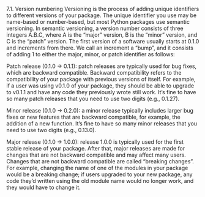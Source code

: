 

7.1. Version numbering
Versioning is the process of adding unique identifiers to different versions of your package. The unique identifier you use may be name-based or number-based, but most Python packages use semantic versioning. In semantic versioning, a version number consists of three integers A.B.C, where A is the “major” version, B is the “minor” version, and C is the “patch” version. The first version of a software usually starts at 0.1.0 and increments from there. We call an increment a “bump”, and it consists of adding 1 to either the major, minor, or patch identifier as follows:

Patch release (0.1.0 -> 0.1.1): patch releases are typically used for bug fixes, which are backward compatible. Backward compatibility refers to the compatibility of your package with previous versions of itself. For example, if a user was using v0.1.0 of your package, they should be able to upgrade to v0.1.1 and have any code they previously wrote still work. It’s fine to have so many patch releases that you need to use two digits (e.g., 0.1.27).

Minor release (0.1.0 -> 0.2.0): a minor release typically includes larger bug fixes or new features that are backward compatible, for example, the addition of a new function. It’s fine to have so many minor releases that you need to use two digits (e.g., 0.13.0).

Major release (0.1.0 -> 1.0.0): release 1.0.0 is typically used for the first stable release of your package. After that, major releases are made for changes that are not backward compatible and may affect many users. Changes that are not backward compatible are called “breaking changes”. For example, changing the name of one of the modules in your package would be a breaking change; if users upgraded to your new package, any code they’d written using the old module name would no longer work, and they would have to change it.